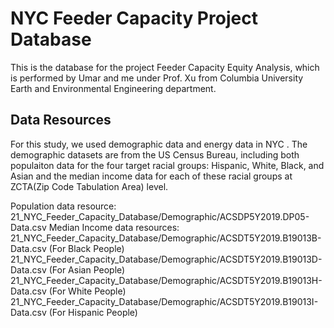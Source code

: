 # NYC Feeder Capacity Project Database

This is the database for the project Feeder Capacity Equity Analysis, which is performed by Umar and me under Prof. Xu from Columbia University Earth and Environmental Engineering department.

## Data Resources
For this study, we used demographic data and energy data in NYC . The demographic datasets are from the US Census Bureau, including both populaiton data for the four target racial groups: Hispanic, White, Black, and Asian and the median income data for each of these racial groups at ZCTA(Zip Code Tabulation Area) level. 

Population data resource:     21_NYC_Feeder_Capacity_Database/Demographic/ACSDP5Y2019.DP05-Data.csv
Median Income data resources: 21_NYC_Feeder_Capacity_Database/Demographic/ACSDT5Y2019.B19013B-Data.csv (For Black People)
                              21_NYC_Feeder_Capacity_Database/Demographic/ACSDT5Y2019.B19013D-Data.csv (For Asian People)
                              21_NYC_Feeder_Capacity_Database/Demographic/ACSDT5Y2019.B19013H-Data.csv (For White People)
                              21_NYC_Feeder_Capacity_Database/Demographic/ACSDT5Y2019.B19013I-Data.csv (For Hispanic People)
                              
